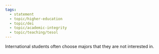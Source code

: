 ```yaml
---
tags: 
  - statement
  - topic/higher-education
  - topic/dei
  - topic/academic-integrity
  - topic/teaching/tesol
---
```

International students often choose majors that they are not interested in.